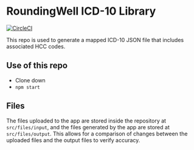 # RoundingWell ICD-10 Library

[![CircleCI](https://dl.circleci.com/status-badge/img/gh/RoundingWellOS/cody/tree/main.svg?style=svg)](https://dl.circleci.com/status-badge/redirect/gh/RoundingWellOS/cody/tree/main)

This repo is used to generate a mapped ICD-10 JSON file that includes associated HCC codes.

## Use of this repo

- Clone down
- `npm start`

## Files

The files uploaded to the app are stored inside the repository at `src/files/input`, and the files generated by the app are stored at `src/files/output`. This allows for a comparison of changes between the uploaded files and the output files to verify accuracy.
